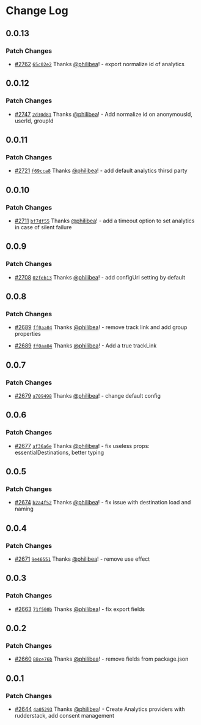 # Change Log

## 0.0.13

### Patch Changes

- [#2762](https://github.com/scaleway/scaleway-lib/pull/2762) [`65c02e2`](https://github.com/scaleway/scaleway-lib/commit/65c02e2c8177050fcb9504416d95181f5fe3a163) Thanks [@philibea](https://github.com/philibea)! - export normalize id of analytics

## 0.0.12

### Patch Changes

- [#2747](https://github.com/scaleway/scaleway-lib/pull/2747) [`2d30d81`](https://github.com/scaleway/scaleway-lib/commit/2d30d817867dcee41aa53ebe2fb2b2c25a17f61f) Thanks [@philibea](https://github.com/philibea)! - Add normalize id on anonymousId, userId, groupId

## 0.0.11

### Patch Changes

- [#2721](https://github.com/scaleway/scaleway-lib/pull/2721) [`f69cca8`](https://github.com/scaleway/scaleway-lib/commit/f69cca84efec09f88261373d192208d4e9661bf3) Thanks [@philibea](https://github.com/philibea)! - add default analytics thirsd party

## 0.0.10

### Patch Changes

- [#2711](https://github.com/scaleway/scaleway-lib/pull/2711) [`bf7df55`](https://github.com/scaleway/scaleway-lib/commit/bf7df5591f3a93297d05219d0d108a616eab576a) Thanks [@philibea](https://github.com/philibea)! - add a timeout option to set analytics in case of silent failure

## 0.0.9

### Patch Changes

- [#2708](https://github.com/scaleway/scaleway-lib/pull/2708) [`02feb13`](https://github.com/scaleway/scaleway-lib/commit/02feb13ee1d104cd0a2bbe10e40cdddf6f0eef36) Thanks [@philibea](https://github.com/philibea)! - add configUrl setting by default

## 0.0.8

### Patch Changes

- [#2689](https://github.com/scaleway/scaleway-lib/pull/2689) [`ff0aa04`](https://github.com/scaleway/scaleway-lib/commit/ff0aa04e834465b814fa57d075a47f72b8cfe810) Thanks [@philibea](https://github.com/philibea)! - remove track link and add group properties

- [#2689](https://github.com/scaleway/scaleway-lib/pull/2689) [`ff0aa04`](https://github.com/scaleway/scaleway-lib/commit/ff0aa04e834465b814fa57d075a47f72b8cfe810) Thanks [@philibea](https://github.com/philibea)! - Add a true trackLink

## 0.0.7

### Patch Changes

- [#2679](https://github.com/scaleway/scaleway-lib/pull/2679) [`a709498`](https://github.com/scaleway/scaleway-lib/commit/a709498fa347c2cdf7f1ee37f348524398bd8ce5) Thanks [@philibea](https://github.com/philibea)! - change default config

## 0.0.6

### Patch Changes

- [#2677](https://github.com/scaleway/scaleway-lib/pull/2677) [`af36a6e`](https://github.com/scaleway/scaleway-lib/commit/af36a6e1b49f4907896e0ed596cd96f0faf58a82) Thanks [@philibea](https://github.com/philibea)! - fix useless props: essentialDestinations, better typing

## 0.0.5

### Patch Changes

- [#2674](https://github.com/scaleway/scaleway-lib/pull/2674) [`b2a4f52`](https://github.com/scaleway/scaleway-lib/commit/b2a4f528aa988fdcc049a7f3b089a529873c0aed) Thanks [@philibea](https://github.com/philibea)! - fix issue with destination load and naming

## 0.0.4

### Patch Changes

- [#2671](https://github.com/scaleway/scaleway-lib/pull/2671) [`9e46551`](https://github.com/scaleway/scaleway-lib/commit/9e465516e7280c2d189fd1bfda676c78eb2dc5c6) Thanks [@philibea](https://github.com/philibea)! - remove use effect

## 0.0.3

### Patch Changes

- [#2663](https://github.com/scaleway/scaleway-lib/pull/2663) [`71f500b`](https://github.com/scaleway/scaleway-lib/commit/71f500b3c86eba65a56cd57a695c2ee063a2628f) Thanks [@philibea](https://github.com/philibea)! - fix export fields

## 0.0.2

### Patch Changes

- [#2660](https://github.com/scaleway/scaleway-lib/pull/2660) [`88ce76b`](https://github.com/scaleway/scaleway-lib/commit/88ce76b69d70797ea791edac61155a0406067473) Thanks [@philibea](https://github.com/philibea)! - remove fields from package.json

## 0.0.1

### Patch Changes

- [#2644](https://github.com/scaleway/scaleway-lib/pull/2644) [`4a05293`](https://github.com/scaleway/scaleway-lib/commit/4a05293afe6f2e6b719c2767f32fc8b328477c62) Thanks [@philibea](https://github.com/philibea)! - Create Analytics providers with rudderstack, add consent management
